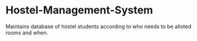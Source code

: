 # Hostel-Management-System
Maintains database of hostel students according to who needs to be alloted rooms and when.
